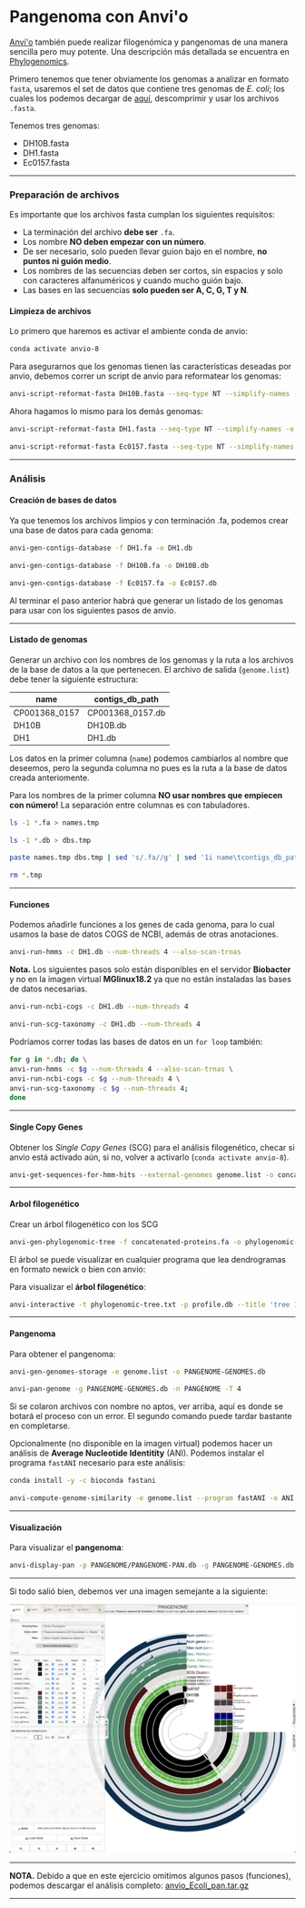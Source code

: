# Pangenoma con Anvi'o

[Anvi'o](https://anvio.org/) también puede realizar filogenómica y pangenomas de una manera sencilla pero muy potente. Una descripción más detallada se encuentra en [Phylogenomics](https://merenlab.org/2017/06/07/phylogenomics/).

Primero tenemos que tener obviamente los genomas a analizar en formato `fasta`, usaremos el set de datos que contiene tres genomas de *E. coli*; los cuales los podemos decargar de [aquí](https://drive.google.com/file/d/1OSoJIfb7kkdGx4rJrfHHKYqy-d_Ucejw/view?usp=share_link), descomprimir y usar los archivos `.fasta`.

Tenemos tres genomas:
- DH10B.fasta
- DH1.fasta
- Ec0157.fasta
***

### Preparación de archivos
Es importante que los archivos fasta cumplan los siguientes requisitos:
- La terminación del archivo **debe ser** `.fa`.
- Los nombre **NO deben empezar con un número**.
- De ser necesario, solo pueden llevar guion bajo en el nombre, **no puntos ni guión medio**.
- Los nombres de las secuencias deben ser cortos, sin espacios y solo con caracteres alfanuméricos y cuando mucho guión bajo.
- Las bases en las secuencias **solo pueden ser A, C, G, T y N**.

#### Limpieza de archivos
Lo primero que haremos es activar el ambiente conda de anvio:

```bash
conda activate anvio-8
```
Para asegurarnos que los genomas tienen las características deseadas por anvio, debemos correr un script de anvio para reformatear los genomas:

```bash
anvi-script-reformat-fasta DH10B.fasta --seq-type NT --simplify-names -o DH10B.fa
```
Ahora hagamos lo mismo para los demás genomas:
```bash
anvi-script-reformat-fasta DH1.fasta --seq-type NT --simplify-names -o DH1.fa
```
```bash
anvi-script-reformat-fasta Ec0157.fasta --seq-type NT --simplify-names -o Ec0157.fa
```
***

### Análisis
#### Creación de bases de datos
Ya que tenemos los archivos limpios y con terminación .fa, podemos crear una base de datos para cada genoma:

```bash
anvi-gen-contigs-database -f DH1.fa -o DH1.db
```
```bash
anvi-gen-contigs-database -f DH10B.fa -o DH10B.db
```
```bash
anvi-gen-contigs-database -f Ec0157.fa -o Ec0157.db
```

Al terminar el paso anterior habrá que generar un listado de los genomas para usar con los siguientes pasos de anvio.
***

#### Listado de genomas

Generar un archivo con los nombres de los genomas y la ruta a los archivos de la base de datos a la que pertenecen. El archivo de salida (`genome.list`) debe tener la siguiente estructura:

| name | contigs_db_path |
| --- | --- |
| CP001368_0157 | CP001368_0157.db |
| DH10B | DH10B.db |
| DH1 | DH1.db |

Los datos en la primer columna (`name`) podemos cambiarlos al nombre que deseemos, pero la segunda columna no pues es la ruta a la base de datos creada anteriomente.

Para los nombres de la primer columna **NO usar nombres que empiecen con número!** La separación entre columnas es con tabuladores.

```bash
ls -1 *.fa > names.tmp
```
```bash
ls -1 *.db > dbs.tmp
```
```bash
paste names.tmp dbs.tmp | sed 's/.fa//g' | sed '1i name\tcontigs_db_path' > genome.list
```

```bash
rm *.tmp
```

***
#### Funciones
Podemos añadirle funciones a los genes de cada genoma, para lo cual usamos la base de datos COGS de NCBI, además de otras anotaciones.

```bash
anvi-run-hmms -c DH1.db --num-threads 4 --also-scan-trnas
```
**Nota.** Los siguientes pasos solo están disponibles en el servidor **Biobacter** y no en la imagen virtual **MGlinux18.2** ya que no están instaladas las bases de datos necesarias.

```bash
anvi-run-ncbi-cogs -c DH1.db --num-threads 4
```
```bash
anvi-run-scg-taxonomy -c DH1.db --num-threads 4
```
Podríamos correr todas las bases de datos en un `for loop` también:
```bash
for g in *.db; do \
anvi-run-hmms -c $g --num-threads 4 --also-scan-trnas \
anvi-run-ncbi-cogs -c $g --num-threads 4 \
anvi-run-scg-taxonomy -c $g --num-threads 4;
done
```

***
#### Single Copy Genes
Obtener los *Single Copy Genes* (SCG) para el análisis filogenético, checar si anvio está activado aún, si no, volver a activarlo (`conda activate anvio-8`).

```bash
anvi-get-sequences-for-hmm-hits --external-genomes genome.list -o concatenated-proteins.fa --hmm-source Bacteria_71 --return-best-hit --get-aa-sequences --concatenate
```

***
#### Arbol filogenético
Crear un árbol filogenético con los SCG

```bash
anvi-gen-phylogenomic-tree -f concatenated-proteins.fa -o phylogenomic-tree.txt
```
El árbol se puede visualizar en cualquier programa que lea dendrogramas en formato newick o bien con anvio:

Para visualizar el **árbol filogenético**:
```bash
anvi-interactive -t phylogenomic-tree.txt -p profile.db --title 'tree 1' --manual
```

***
#### Pangenoma
Para obtener el pangenoma:
```bash
anvi-gen-genomes-storage -e genome.list -o PANGENOME-GENOMES.db
```
```bash
anvi-pan-genome -g PANGENOME-GENOMES.db -n PANGENOME -T 4
```
Si se colaron archivos con nombre no aptos, ver arriba, aquí es donde se botará el proceso con un error. El segundo comando puede tardar bastante en completarse.

Opcionalmente (no disponible en la imagen virtual) podemos hacer un análisis de **Average Nucleotide Identitity** (ANI). Podemos instalar el programa `fastANI` necesario para este análisis:

```bash
conda install -y -c bioconda fastani
```

```bash
anvi-compute-genome-similarity -e genome.list --program fastANI -o ANI -p PANGENOME/PANGENOME-PAN.db -T 4
```

***
#### Visualización

Para visualizar el **pangenoma**:
```bash
anvi-display-pan -p PANGENOME/PANGENOME-PAN.db -g PANGENOME-GENOMES.db
```
***
Si todo salió bien, debemos ver una imagen semejante a la siguiente:

![Pangenoma](plots/ecoli_pangenome.png)
***

**NOTA.** Debido a que en este ejercicio omitimos algunos pasos (funciones), podemos descargar el análisis completo: [anvio_Ecoli_pan.tar.gz](https://drive.google.com/file/d/14DvmfRZW2NORmWGMapcXIKZVbpOy2_Si/view?usp=sharing)
***
